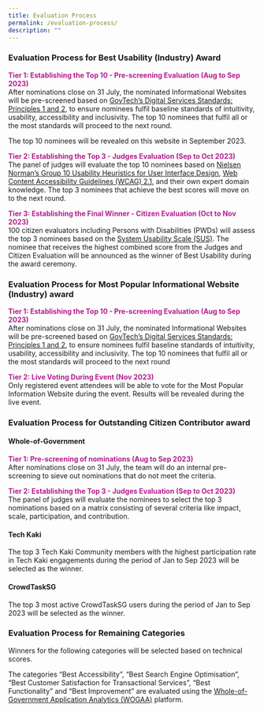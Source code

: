 ```yaml
---
title: Evaluation Process
permalink: /evaluation-process/
description: ""
---
```

<style type="text/css">
.content h1, .content h2, .content h3, .content h4, .content h5{margin-top:0;}	
.content h4 {
    color: #B41E8E;
    font-weight: 700;
}
	
	.content h5 {
    color: #A35115;
    font-weight: 700;
}
</style>
<div class="row">
  <div class="col is-12">
    <h3> Evaluation Process for Best Usability (Industry) Award </h3>
    <p><strong style="color:#B41E8E;">Tier 1: Establishing the Top 10 - Pre-screening Evaluation (Aug to Sep 2023)</strong><br>
    After nominations close on 31 July, the nominated Informational Websites will be pre-screened based on <a target="_blank" href="https://www.tech.gov.sg/files/digital-transformation/DSS%20for%20Public%202020.pdf">GovTech’s Digital Services Standards: Principles 1 and 2</a>, to ensure nominees fulfil baseline standards of intuitivity, usability, accessibility and inclusivity. The top 10 nominees that fulfil all or the most standards will proceed to the next round.</p>
    <p>The top 10 nominees will be revealed on this website in September 2023.</p>
    <p><strong style="color:#B41E8E;">Tier 2: Establishing the Top 3 - Judges Evaluation (Sep to Oct 2023)</strong><br>
The panel of judges will evaluate the top 10 nominees based on <a aria-label="Link to read more about NNg's Group 10 Usability Heuristics" target="_blank" href="https://www.nngroup.com/articles/ten-usability-heuristics/">Nielsen Norman’s Group 10 Usability Heuristics for User Interface Design</a>, <a aria-label="Link to read more on WCAG 2.1 guidelines" target="_blank" href="https://www.w3.org/TR/WCAG21/">Web Content Accessibility Guidelines (WCAG) 2.1</a>, and their own expert domain knowledge. The top 3 nominees that achieve the best scores will move on to the next round.</p>
    <div class="row"> 
      <!--<div class="col is-full"><a class="bp-button is-primary is-medium" href="/judges/" aria-label="View the panel of judges">View the panel of judges</a></div>//--> 
    </div>
  </div>
</div>
<div class="row">
  <div class="col is-12">
    <p><strong style="color:#B41E8E;">Tier 3: Establishing the Final Winner - Citizen Evaluation (Oct to Nov 2023)</strong><br>
    100 citizen evaluators including Persons with Disabilities (PWDs) will assess the top 3 nominees based on the <a aria-label="Link to find out more about System Usability Scale" target="_blank" href="https://www.nngroup.com/videos/system-usability-scale/">System Usability Scale (SUS)</a>. The nominee that receives the highest combined score from the Judges and Citizen Evaluation will be announced as the winner of Best Usability during the award ceremony.</p>
    <h3> Evaluation Process for Most Popular Informational Website (Industry) award </h3>
    <p><strong style="color:#B41E8E;">Tier 1: Establishing the Top 10 - Pre-screening Evaluation (Aug to Sep 2023)</strong><br>
    After nominations close on 31 July, the nominated Informational Websites will be pre-screened based on <a target="_blank" href="https://www.tech.gov.sg/files/digital-transformation/DSS%20for%20Public%202020.pdf">GovTech’s Digital Services Standards: Principles 1 and 2</a>, to ensure nominees fulfil baseline standards of intuitivity, usability, accessibility and inclusivity. The top 10 nominees that fulfil all or the most standards will proceed to the next round </p>
    <p><strong style="color:#B41E8E;">Tier 2: Live Voting During Event (Nov 2023)</strong><br>
    Only registered event attendees will be able to vote for the Most Popular Information Website during the event. Results will be revealed during the live event. </p>
    <h3>Evaluation Process for Outstanding Citizen Contributor award</h3>
    <h4> Whole-of-Government</h4>
    <p><strong style="color:#B41E8E;">Tier 1: Pre-screening of nominations (Aug to Sep 2023) </strong><br>
    After nominations close on 31 July, the team will do an internal pre-screening to sieve out nominations that do not meet the criteria. </p>
    <p><strong style="color:#B41E8E;">Tier 2: Establishing the Top 3 - Judges Evaluation (Sep to Oct 2023) </strong><br>
    The panel of judges will evaluate the nominees to select the top 3 nominations based on a matrix consisting of several criteria like impact, scale, participation, and contribution. </p>
    <h4> Tech Kaki </h4>
    <p> The top 3 Tech Kaki Community members with the highest participation rate in Tech Kaki engagements during the period of Jan to Sep 2023 will be selected as the winner. </p>
    <h4> CrowdTaskSG </h4>
    <p> The top 3 most active CrowdTaskSG users during the period of Jan to Sep 2023 will be selected as the winner. </p>
    <h3> Evaluation Process for Remaining Categories</h3>
    <p> Winners for the following categories will be selected based on technical scores. </p>
    <p> The categories “Best Accessibility”, “Best Search Engine Optimisation”, “Best Customer Satisfaction for Transactional Services”, “Best Functionality” and “Best Improvement” are evaluated using the <a target="_blank" href="https://wogaa.sg">Whole-of-Government Application Analytics (WOGAA)</a> platform. </p>
  </div>
</div>